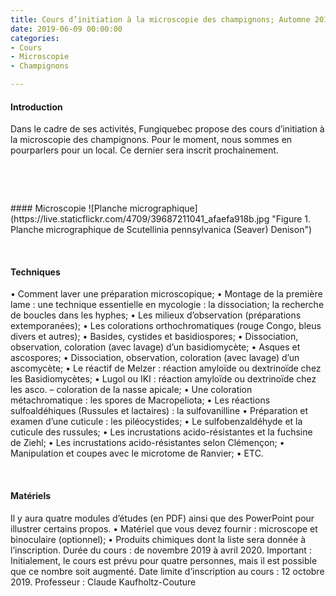 ```yaml
---
title: Cours d’initiation à la microscopie des champignons; Automne 2019
date: 2019-06-09 00:00:00
categories: 
- Cours
- Microscopie
- Champignons

---
```


#### Introduction
Dans le cadre de ses activités, Fungiquebec propose des cours d’initiation à la microscopie des champignons. Pour le moment, nous sommes en pourparlers pour un local. Ce dernier sera inscrit prochainement.
<p>&nbsp; </p>


<p>&nbsp; </p>
#### Microscopie
![Planche micrographique](https://live.staticflickr.com/4709/39687211041_afaefa918b.jpg "Figure 1. Planche micrographique de Scutellinia pennsylvanica (Seaver) Denison")
<p>&nbsp; </p>


#### Techniques
•	Comment laver une préparation microscopique;
•	Montage de la première lame : une technique essentielle en mycologie : la dissociation; la recherche de boucles dans les hyphes;
•	Les milieux d’observation (préparations extemporanées);
•	Les colorations orthochromatiques (rouge Congo, bleus divers et autres);
•	Basides, cystides et basidiospores;
•	Dissociation, observation, coloration (avec lavage) d’un basidiomycète;
•	Asques et ascospores;
•	Dissociation, observation, coloration (avec lavage) d’un ascomycète;
•	Le réactif de Melzer : réaction amyloïde ou dextrinoïde chez les Basidiomycètes;
•	Lugol ou IKI : réaction amyloïde ou dextrinoïde chez les asco. – coloration de la nasse apicale;
•	Une coloration métachromatique : les spores de Macropeliota;
•	Les réactions sulfoaldéhiques (Russules et lactaires) : la sulfovanilline
•	Préparation et examen d’une cuticule : les piléocystides;
•	Le sulfobenzaldéhyde et la cuticule des russules;
•	Les incrustations acido-résistantes et la fuchsine de Ziehl;
•	Les incrustations acido-résistantes selon Clémençon;
•	Manipulation et coupes avec le microtome de Ranvier;
•	ETC.
<p>&nbsp; </p>


#### Matériels
Il y aura quatre modules d’études (en PDF) ainsi que des PowerPoint pour illustrer certains propos.
•	Matériel que vous devez fournir : microscope et binoculaire (optionnel);
•	Produits chimiques dont la liste sera donnée à l’inscription.
Durée du cours : de novembre 2019 à avril 2020.
Important : Initialement, le cours est prévu pour quatre personnes, mais il est possible que ce nombre soit augmenté.
Date limite d’inscription au cours : 12 octobre 2019.
Professeur : Claude Kaufholtz-Couture
